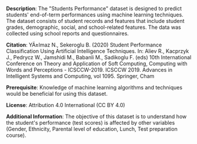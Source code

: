 **Description**:
The "Students Performance" dataset is designed to predict students' end-of-term performances using machine learning techniques. The dataset consists of student records and features that include student grades, demographic, social, and school-related features. The data was collected using school reports and questionnaires.

**Citation**:
YÄ±lmaz N., Sekeroglu B. (2020) Student Performance Classification Using Artificial Intelligence Techniques. In: Aliev R., Kacprzyk J., Pedrycz W., Jamshidi M., Babanli M., Sadikoglu F. (eds) 10th International Conference on Theory and Application of Soft Computing, Computing with Words and Perceptions - ICSCCW-2019. ICSCCW 2019. Advances in Intelligent Systems and Computing, vol 1095. Springer, Cham

**Prerequisite**:
Knowledge of machine learning algorithms and techniques would be beneficial for using this dataset.

**License**:
Attribution 4.0 International (CC BY 4.0)

**Additional Information**:
The objective of this dataset is to understand how the student's performance (test scores) is affected by other variables (Gender, Ethnicity, Parental level of education, Lunch, Test preparation course).
